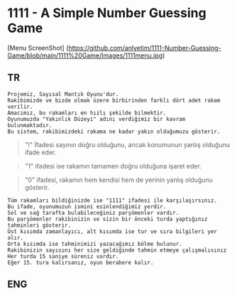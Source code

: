 # 1111 - A Simple Number Guessing Game

[Menu ScreenShot] (https://github.com/anlyetim/1111-Number-Guessing-Game/blob/main/1111%20Game/Images/1111menu.jpg)

## TR

```
Projemiz, Sayısal Mantık Oyunu'dur.
Rakibimizde ve bizde olmak üzere birbirinden farklı dört adet rakam verilir.
Amacımız, bu rakamları en hızlı şekilde bilmektir.
Oyunumuzda "Yakınlık Düzeyi" adını verdiğimiz bir kavram bulunmaktadır.
Bu sistem, rakibimizdeki rakama ne kadar yakın olduğumuzu gösterir.
```
> "!" İfadesi sayının doğru olduğunu, ancak konumunun yanlış olduğunu ifade eder.

> "1" ifadesi ise rakamın tamamen doğru olduğuna işaret eder.

> "0" ifadesi, rakamın hem kendisi hem de yerinin yanlış olduğunu gösterir.
```
Tüm rakamları bildiğinizde ise "1111" ifadesi ile karşılaşırsınız.
Bu ifade, oyunumuzun ismini esinlendiğimiz yerdir.
Sol ve sağ tarafta bulabileceğiniz parşömenler vardır.
Bu parşömenler rakibinizin ve sizin bir önceki turda yaptığınız tahminleri gösterir.
Üst kısımda zamanlayıcı, alt kısımda ise tur ve sıra bilgileri yer alır.
Orta kısımda ise tahminimizi yazacağımız bölme bulunur.
Rakibinizin sayısını her size geldiğinde tahmin etmeye çalışmalısınız Her turda 15 saniye süreniz vardır.
Eğer 15. tura kalırsanız, oyun berabere kalır.
```


## ENG

